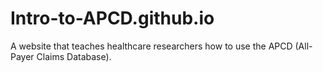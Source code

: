# Intro-to-APCD.github.io
A website that teaches healthcare researchers how to use the APCD (All-Payer Claims Database).
